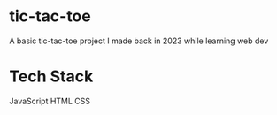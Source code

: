 # tic-tac-toe 
 A basic tic-tac-toe project I made back in 2023 while learning web dev

# Tech Stack
JavaScript
HTML
CSS
